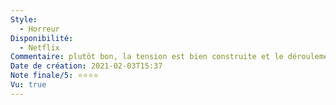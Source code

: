 ```yaml
---
Style:
  - Horreur
Disponibilité:
  - Netflix
Commentaire: plutôt bon, la tension est bien construite et le déroulement est pas « abusé ». Bon coup de stress.
Date de création: 2021-02-03T15:37
Note finale/5: ⭐⭐⭐⭐
Vu: true
---
```

